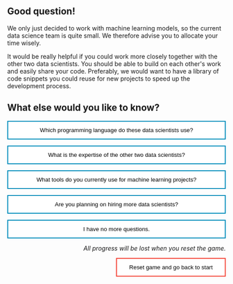 <style>
.button  {
  border: none;
  color: black;
  width: 100%;
  padding: 12px 28px;
  background-color: white;
  border: 2px solid #008CBA;
  transition-duration: 0.4s;
}
.button:hover  {
  background-color: #008CBA;
  color: white; 
  border: 2px solid #008CBA;
}
.resetbutton  {
  border: none;
  color: black;
  float: right;
  padding: 12px 28px;
  background-color: white;
  border: 2px solid #f44336;
  transition-duration: 0.4s;
}
.resetbutton:hover  {
  background-color: #f44336;
  color: white; 
  border: 2px solid #f44336;
}
</style>

## Good question!

We only just decided to work with machine learning models, so the current data science team is quite small. We therefore advise you to allocate your time wisely. 

It would be really helpful if you could work more closely together with the other two data scientists. You should be able to build on each other's work and easily share your code. Preferably, we would want to have a library of code snippets you could reuse for new projects to speed up the development process.

## What else would you like to know?

<button class="button" onclick="window.location.href='03B';">Which programming language do these data scientists use?</button>

<button class="button" onclick="window.location.href='03B';">What is the expertise of the other two data scientists?</button>

<button class="button" onclick="window.location.href='03A';">What tools do you currently use for machine learning projects?</button>

<button class="button" onclick="window.location.href='03B';">Are you planning on hiring more data scientists?</button>

<button class="button" onclick="window.location.href='exit';">I have no more questions.</button>

<p style="text-align:right;"><i>All progress will be lost when you reset the game.</i></p>

<button class="resetbutton" onclick="window.location.href='../../00-start-training';">Reset game and go back to start</button>

